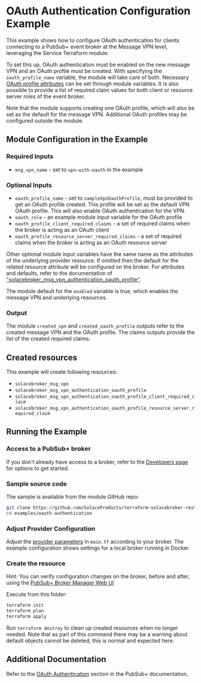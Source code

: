 # OAuth Authentication Configuration Example

This example shows how to configure OAuth authentication for clients connecting to a PubSub+ event broker at the Message VPN level, leveraging the Service Terraform module.

To set this up, OAuth authentication must be enabled on the new message VPN and an OAuth profile must be created. With specifying the `oauth_profile_name` variable, the module will take care of both. Necessary [OAuth profile attributes](https://docs.solace.com/Security/Configuring-Client-Authentication.htm#Managing-OAuth-Profiles) can be set through module variables. It is also possible to provide a list of required claim values for both client or resource server roles of the event broker.

Note that the module supports creating one OAuth profile, which will also be set as the default for the message VPN. Additional OAuth profiles may be configured outside the module.  

## Module Configuration in the Example

### Required Inputs

* `msg_vpn_name` - set to `vpn-with-oauth` in the example

### Optional Inputs

* `oauth_profile_name` - set to `sampleVpnOauthProfile`, must be provided to get an OAuth profile created. This profile will be set as the default VPN OAuth profile. This will also enable OAuth authentication for the VPN.
* `oauth_role` - an example module input variable for the OAuth profile
* `oauth_profile_client_required_claims` - a set of required claims when the broker is acting as an OAuth client
* `oauth_profile_resource_server_required_claims` - a set of required claims when the broker is acting as an OAuth resource server

Other optional module input variables have the same name as the attributes of the underlying provider resource. If omitted then the default for the related resource attribute will be configured on the broker. For attributes and defaults, refer to the documentation of ["solacebroker_msg_vpn_authentication_oauth_profile"](https://registry.terraform.io/providers/solaceproducts/solacebrokerappliance/latest/docs/resources/msg_vpn_authentication_oauth_profile#optional).

The module default for the `enabled` variable is true, which enables the message VPN and underlying resources.

### Output

The module `created_vpn` and `created_oauth_profile` outputs refer to the created message VPN and the OAuth profile. The claims outputs provide the list of the created required claims.

## Created resources

This example will create following resources:

* `solacebroker_msg_vpn`
* `solacebroker_msg_vpn_authentication_oauth_profile`
* `solacebroker_msg_vpn_authentication_oauth_profile_client_required_claim`
* `solacebroker_msg_vpn_authentication_oauth_profile_resource_server_required_claim`

## Running the Example

### Access to a PubSub+ broker

If you don't already have access to a broker, refer to the [Developers page](https://www.solace.dev/) for options to get started.

### Sample source code

The sample is available from the module GitHub repo:

```bash
git clone https://github.com/SolaceProducts/terraform-solacebroker-rest-delivery.git
cd examples/oauth-authentication
```

### Adjust Provider Configuration

Adjust the [provider parameters](https://registry.terraform.io/providers/solaceproducts/solacebrokerappliance/latest/docs#schema) in `main.tf` according to your broker. The example configuration shows settings for a local broker running in Docker.

### Create the resource

Hint: You can verify configuration changes on the broker, before and after, using the [PubSub+ Broker Manager Web UI](https://docs.solace.com/Admin/Broker-Manager/PubSub-Manager-Overview.htm)

Execute from this folder:

```bash
terraform init
terraform plan
terraform apply
```

Run `terraform destroy` to clean up created resources when no longer needed. Note that as part of this command there may be a warning about default objects cannot be deleted, this is normal and expected here.

## Additional Documentation

Refer to the [OAuth Authentication](https://docs.solace.com/Security/Configuring-Client-Authentication.htm#OAuth) section in the PubSub+ documentation.
